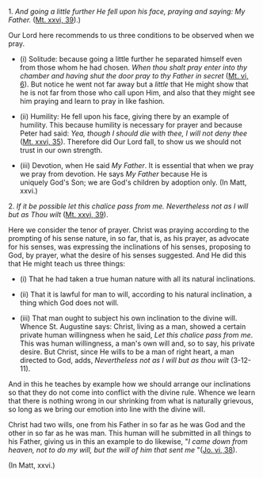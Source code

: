 
1\. _And going a little further He fell upon his face, praying and saying: My Father._ ([Mt. xxvi, 39](https://vulgata.online/bible/Mt.xxvi?ed=DR2&vfn=DR2.Mt.xxvi.39:vs)).)

Our Lord here recommends to us three conditions to be observed when we pray.

- (i) Solitude: because going a little further he separated himself even from those whom he had chosen. _When thou shalt pray enter into thy chamber and having shut the door pray to thy Father in secret_ ([Mt. vi, 6](https://vulgata.online/bible/Mt.vi?ed=DR2&vfn=DR2.Mt.vi.6:vs)). But notice he went not far away but a _little_ that He might show that he is not far from those who call upon Him, and also that they might see him praying and learn to pray in like fashion.

- (ii) Humility: He fell upon his face, giving there by an example of humility. This because humility is necessary for prayer and because Peter had said: _Yea, though I should die with thee, I will not deny thee_ ([Mt. xxvi, 35](https://vulgata.online/bible/Mt.xxvi?ed=DR2&vfn=DR2.Mt.xxvi.35:vs)). Therefore did Our Lord fall, to show us we should not trust in our own strength.

- (iii) Devotion, when He said _My Father_. It is essential that when we pray we pray from devotion. He says _My Father_ because He is uniquely God's Son; we are God's children by adoption only. (In Matt, xxvi.)

2\. _If it be possible let this chalice pass from me. Nevertheless not as I will but as Thou wilt_ ([Mt. xxvi, 39](https://vulgata.online/bible/Mt.xxvi?ed=DR2&vfn=DR2.Mt.xxvi.39:vs)).

Here we consider the tenor of prayer. Christ was praying according to the prompting of his sense nature, in so far, that is, as his prayer, as advocate for his senses, was expressing the inclinations of his senses, proposing to God, by prayer, what the desire of his senses suggested. And He did this that He might teach us three things:

- (i) That he had taken a true human nature with all its natural inclinations.

- (ii) That it is lawful for man to will, according to his natural inclination, a thing which God does not will.

- (iii) That man ought to subject his own inclination to the divine will. Whence St. Augustine says: Christ, living as a man, showed a certain private human willingness when he said, _Let this chalice pass from me_. This was human willingness, a man's own will and, so to say, his private desire. But Christ, since He wills to be a man of right heart, a man directed to God, adds, _Nevertheless not as I will but as thou wilt_ (3-12-11).

And in this he teaches by example how we should arrange our inclinations so that they do not come into conflict with the divine rule. Whence we learn that there is nothing wrong in our shrinking from what is naturally grievous, so long as we bring our emotion into line with the divine will.

Christ had two wills, one from his Father in so far as he was God and the other in so far as he was man. This human will he submitted in all things to his Father, giving us in this an example to do likewise, "_I came down from heaven, not to do my will, but the will of him that sent me_ "([Jo. vi, 38](https://vulgata.online/bible/Jo.vi?ed=DR2&vfn=DR2.Jo.vi.38:vs)).

(In Matt, xxvi.)

